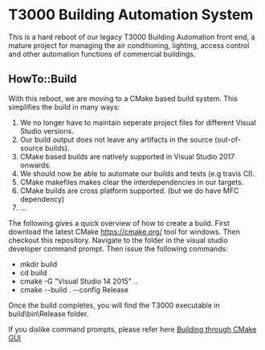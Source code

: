 T3000 Building Automation System 
=================================
This is a hard reboot of our legacy T3000 Building Automation front end, a mature project for managing the air conditioning, lighting, access control and other automation functions of commercial buildings.

HowTo::Build
-------------
With this reboot, we are moving to a CMake based build system. This simplifies the build in many ways:
1. We no longer have to maintain seperate project files for different Visual Studio versions.
2. Our build output does not leave any artifacts in the source (out-of-source builds).
3. CMake based builds are natively supported in Visual Studio 2017 onwards.
4. We should now be able to automate our builds and tests (e.g travis CI).
5. CMake makefiles makes clear the interdependencies in our targets.
6. CMake builds are cross platform supported. (but we do have MFC dependency)
7. ...

The following gives a quick overview of how to create a build. First download the latest CMake https://cmake.org/ tool for windows. Then checkout this repository. Navigate to the folder in the visual studio developer command prompt. Then issue the following commands:
  - mkdir build
  - cd build
  - cmake -G "Visual Studio 14 2015" ..
  - cmake --build . --config Release

Once the build completes, you will find the T3000 executable in build\bin\Release folder.

If you dislike command prompts, please refer here [Building through CMake GUI](./CMakeGUISteps.md "CMake GUI guide")



